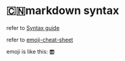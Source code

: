 
# :cn:markdown syntax


refer to [Syntax guide](https://guides.github.com/features/mastering-markdown/)

refer to [emoji-cheat-sheet](https://www.webpagefx.com/tools/emoji-cheat-sheet/)

emoji is like this: :ab:

<hehehe>
